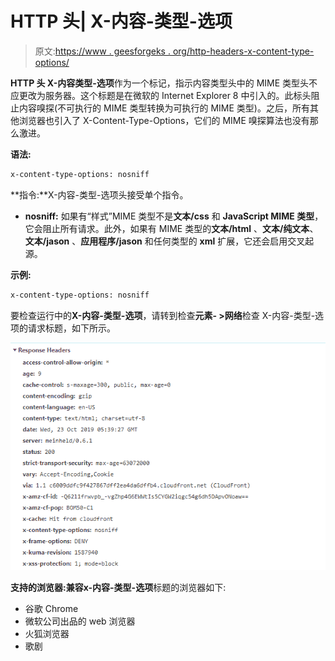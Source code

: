 # HTTP 头| X-内容-类型-选项

> 原文:[https://www . geesforgeks . org/http-headers-x-content-type-options/](https://www.geeksforgeeks.org/http-headers-x-content-type-options/)

**HTTP 头 X-内容类型-选项**作为一个标记，指示内容类型头中的 MIME 类型头不应更改为服务器。这个标题是在微软的 Internet Explorer 8 中引入的。此标头阻止内容嗅探(不可执行的 MIME 类型转换为可执行的 MIME 类型)。之后，所有其他浏览器也引入了 X-Content-Type-Options，它们的 MIME 嗅探算法也没有那么激进。

**语法:**

```html
x-content-type-options: nosniff
```

**指令:**X-内容-类型-选项头接受单个指令。

*   **nosniff:** 如果有“样式”MIME 类型不是**文本/css** 和 **JavaScript MIME 类型**，它会阻止所有请求。此外，如果有 MIME 类型的**文本/html** 、**文本/纯文本**、**文本/jason** 、**应用程序/jason** 和任何类型的 **xml** 扩展，它还会启用交叉起源。

**示例:**

```html
x-content-type-options: nosniff
```

要检查运行中的**X-内容-类型-选项**，请转到检查**元素- >网络**检查 X-内容-类型-选项的请求标题，如下所示。

![](img/5c493396b09f8a0f6834fe08eb5abb5b.png)

**支持的浏览器:**兼容**x-内容-类型-选项**标题的浏览器如下:

*   谷歌 Chrome
*   微软公司出品的 web 浏览器
*   火狐浏览器
*   歌剧